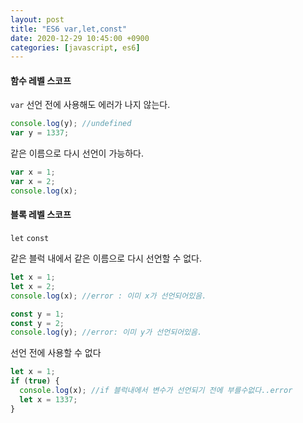 ```yaml
---
layout: post
title: "ES6 var,let,const"
date: 2020-12-29 10:45:00 +0900
categories: [javascript, es6]
---
```


#### 함수 레벨 스코프

`var`
선언 전에 사용해도 에러가 나지 않는다.<br>

```javascript
console.log(y); //undefined
var y = 1337;
```

같은 이름으로 다시 선언이 가능하다.<br>

```javascript
var x = 1;
var x = 2;
console.log(x);
```

#### 블록 레벨 스코프

`let`
`const`

같은 블럭 내에서 같은 이름으로 다시 선언할 수 없다.

```javascript
let x = 1;
let x = 2;
console.log(x); //error : 이미 x가 선언되어있음.

const y = 1;
const y = 2;
console.log(y); //error: 이미 y가 선언되어있음.
```

선언 전에 사용할 수 없다<br>

```javascript
let x = 1;
if (true) {
  console.log(x); //if 블럭내에서 변수가 선언되기 전에 부를수없다..error
  let x = 1337;
}
```
